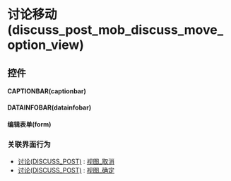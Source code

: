 # 讨论移动(discuss_post_mob_discuss_move_option_view)  <!-- {docsify-ignore-all} -->



## 控件
#### CAPTIONBAR(captionbar)
#### DATAINFOBAR(datainfobar)
#### 编辑表单(form)


### 关联界面行为
  * [讨论(DISCUSS_POST)](module/Team/discuss_post) : [视图_取消](module/Team/discuss_post#界面行为)
  * [讨论(DISCUSS_POST)](module/Team/discuss_post) : [视图_确定](module/Team/discuss_post#界面行为)

<script>
 const { createApp } = Vue
  createApp({
    data() {
      return {

      }
    }
  }).use(ElementPlus).mount('#app')
</script>